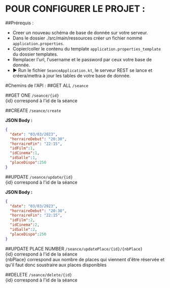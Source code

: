 # POUR CONFIGURER LE PROJET :

##Prérequis :
- Creer un nouveau schéma de base de donnée sur votre serveur.
- Dans le dossier ./src/main/ressources créer un fichier nommé `application.properties`.
- Copier/coller le contenu du template `application.properties_template` du dossier templates.
- Remplacer l'url, l'username et le password par ceux votre base de donnée.
- ▶️ Run le fichier `SeanceApplication.kt`, le serveur REST se lance et créera/mettra à jour les tables de votre base de donnée.

#Chemins de l'API : 
##GET ALL
`/seance`

##GET ONE
`/seance/{id}` <br>
{id} correspond à l'id de la séance

##CREATE
`/seance/create`

**JSON Body :**
```json
{
  "date": "03/03/2023",
  "horraireDebut": "20:30",
  "horraireFin": "22:15",
  "idFilm":1,
  "idCinema":1,
  "idSalle":1,
  "placeDispo":250
}
  ```

##UPDATE
`/seance/update/{id}` <br>
{id} correspond à l'id de la séance

**JSON Body :**
```json
{
  "date": "03/03/2023",
  "horraireDebut": "20:30",
  "horraireFin": "22:15",
  "idFilm":2,
  "idCinema":2,
  "idSalle":2,
  "placeDispo":250
}
  ```

##UPDATE PLACE NUMBER
`/seance/updatePlace/{id}/{nbPlace}` <br>
{id} correspond à l'id de la séance <br>
{nbPlace} correspond aux nombre de places qui viennent d'être réservée et qu'il faut donc soustraire aux places disponibles

##DELETE
`/seance/delete/{id}` <br>
{id} correspond à l'id de la séance <br>


